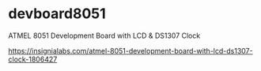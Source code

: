 # devboard8051
ATMEL 8051 Development Board with LCD &amp; DS1307 Clock

https://insignialabs.com/atmel-8051-development-board-with-lcd-ds1307-clock-1806427

